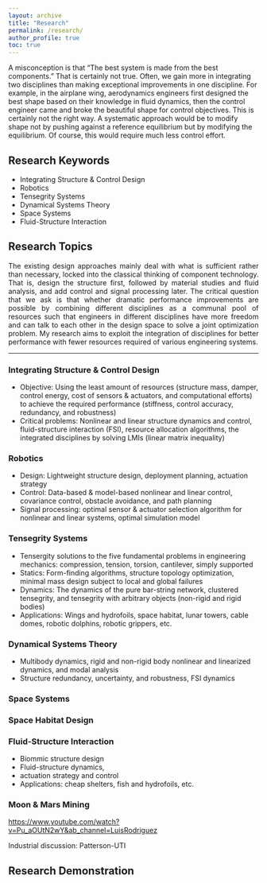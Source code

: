 ```yaml
---
layout: archive
title: "Research"
permalink: /research/
author_profile: true
toc: true
---
```


A misconception is that “The best system is made from the best components.” That is certainly not true. Often, we gain more in integrating two disciplines than making exceptional improvements in one discipline. For example, in the airplane wing, aerodynamics engineers first designed the best
shape based on their knowledge in fluid dynamics, then the control engineer came and broke the beautiful shape for control objectives. This is certainly not the right way. A systematic approach would be to modify shape not by pushing against a reference equilibrium but by modifying the 
equilibrium. Of course, this would require much less control effort.

<!--{% include toc %}-->

## Research Keywords
* Integrating Structure & Control Design    
* Robotics
* Tensegrity Systems
* Dynamical Systems Theory    
* Space Systems
* Fluid-Structure Interaction


## Research Topics
<div style="text-align: justify"> The existing design approaches mainly deal with what is sufficient rather than necessary, locked into the classical thinking of component technology. That is, design the structure first, followed by material studies and fluid analysis, and add control and signal processing later. The critical question that we ask is that whether dramatic performance improvements are possible by combining different disciplines as a communal pool of resources such that engineers in different disciplines have more freedom and can talk to each other in the design space to solve a joint optimization problem. My research aims to exploit the integration of disciplines for better performance with fewer resources required of various engineering systems.  </div>



-----
### Integrating Structure & Control Design    
* Objective: Using the least amount of resources (structure mass, damper, control energy, cost of sensors & actuators, and computational efforts) to achieve the required performance (stiffness, control accuracy, redundancy, and robustness)
* Critical problems: Nonlinear and linear structure dynamics and control, fluid-structure interaction (FSI), resource allocation algorithms, the integrated disciplines by solving LMIs (linear matrix inequality)

### Robotics
* Design: Lightweight structure design, deployment planning, actuation strategy 
* Control: Data-based & model-based nonlinear and linear control, covariance control, obstacle avoidance, and path planning
* Signal processing: optimal sensor & actuator selection algorithm for nonlinear and linear systems, optimal simulation model


### Tensegrity Systems
* Tensergity solutions to the five fundamental problems in engineering mechanics: compression, tension, torsion, cantilever, simply supported
* Statics: Form-finding algorithms, structure topology optimization,  minimal mass design subject to local and global failures
* Dynamics: The dynamics of the pure bar-string network, clustered tensegrity, and tensegrity with arbitrary objects (non-rigid and rigid bodies)
* Applications: Wings and hydrofoils, space habitat, lunar towers, cable domes, robotic dolphins, robotic grippers, etc.

### Dynamical Systems Theory
* Multibody dynamics, rigid and non-rigid body nonlinear and linearized dynamics, and modal analysis      
* Structure redundancy, uncertainty, and robustness, FSI dynamics 


### Space Systems

### Space Habitat Design

### Fluid-Structure Interaction
* Biommic structure design
* Fluid-structure dynamics, 
* actuation strategy and control
* Applications: cheap shelters, fish and hydrofoils, etc.   



### Moon & Mars Mining

https://www.youtube.com/watch?v=Pu_aOUtN2wY&ab_channel=LuisRodriguez

Industrial discussion: Patterson-UTI


<!-- <br />
<img align="center" width="800" src="{{ site.url }}/images/rffi/RFF_identification_procedure.png" alt="...">
<br />-->



## Research Demonstration
<!--We are always keen to apply our knowledge to practical applications. Hence we have created several demonstration videos to present our applied research.-->


